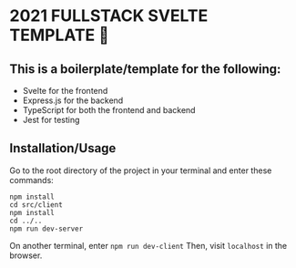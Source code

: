 # 2021 FULLSTACK SVELTE TEMPLATE 🚀

## This is a boilerplate/template for the following:
- Svelte for the frontend
- Express.js for the backend
- TypeScript for both the frontend and backend
- Jest for testing

## Installation/Usage

Go to the root directory of the project in your terminal and enter these commands:
```
npm install
cd src/client
npm install
cd ../..
npm run dev-server
```
On another terminal, enter `npm run dev-client`
Then, visit `localhost` in the browser.
